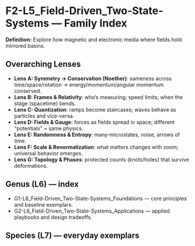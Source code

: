 # F2-L5_Field-Driven_Two-State-Systems — Family Index
**Definition:** Explore how magnetic and electronic media where fields hold mirrored basins.

## Overarching Lenses

- **Lens A: Symmetry -> Conservation (Noether)**: sameness across time/space/rotation → energy/momentum/angular momentum conserved.
- **Lens B: Frames & Relativity**: who’s measuring; speed limits; when the stage (spacetime) bends.
- **Lens C: Quantization**: ramps become staircases; waves behave as particles and vice-versa.
- **Lens D: Fields & Gauge**: forces as fields spread in space; different “potentials” = same physics.
- **Lens E: Randomness & Entropy**: many-microstates, noise, arrows of time.
- **Lens F: Scale & Renormalization**: what matters changes with zoom; universal behavior emerges.
- **Lens G: Topology & Phases**: protected counts (knots/holes) that survive deformations.

## Genus (L6) — index
- G1-L6_Field-Driven_Two-State-Systems_Foundations — core principles and baseline exemplars.
- G2-L6_Field-Driven_Two-State-Systems_Applications — applied playbooks and design tradeoffs.

## Species (L7) — everyday exemplars
